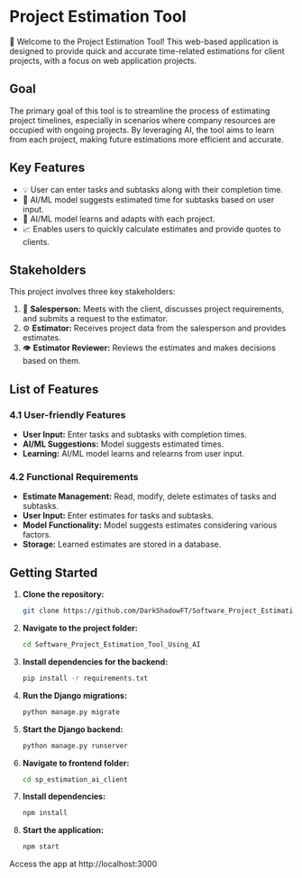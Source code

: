 # Project Estimation Tool

🚀 Welcome to the Project Estimation Tool! This web-based application is designed to provide quick and accurate time-related estimations for client projects, with a focus on web application projects.

## Goal

The primary goal of this tool is to streamline the process of estimating project timelines, especially in scenarios where company resources are occupied with ongoing projects. By leveraging AI, the tool aims to learn from each project, making future estimations more efficient and accurate.

## Key Features

- 💡 User can enter tasks and subtasks along with their completion time.
- 🤖 AI/ML model suggests estimated time for subtasks based on user input.
- 🔄 AI/ML model learns and adapts with each project.
- 📈 Enables users to quickly calculate estimates and provide quotes to clients.

## Stakeholders

This project involves three key stakeholders:
1. 🤝 **Salesperson:** Meets with the client, discusses project requirements, and submits a request to the estimator.
2. ⚙️ **Estimator:** Receives project data from the salesperson and provides estimates.
3. 👁️ **Estimator Reviewer:** Reviews the estimates and makes decisions based on them.

## List of Features

### 4.1 User-friendly Features

- **User Input:** Enter tasks and subtasks with completion times.
- **AI/ML Suggestions:** Model suggests estimated times.
- **Learning:** AI/ML model learns and relearns from user input.

### 4.2 Functional Requirements

- **Estimate Management:** Read, modify, delete estimates of tasks and subtasks.
- **User Input:** Enter estimates for tasks and subtasks.
- **Model Functionality:** Model suggests estimates considering various factors.
- **Storage:** Learned estimates are stored in a database.

## Getting Started

1. **Clone the repository:**

   ```bash
   git clone https://github.com/DarkShadowFT/Software_Project_Estimation_Tool_Using_AI.git

2. **Navigate to the project folder:**
   ```bash
   cd Software_Project_Estimation_Tool_Using_AI

3. **Install dependencies for the backend:**
   ```bash
   pip install -r requirements.txt

4. **Run the Django migrations:**
   ```bash
   python manage.py migrate

5. **Start the Django backend:**
   ```bash
   python manage.py runserver

6. **Navigate to frontend folder:**
   ```bash
   cd sp_estimation_ai_client
   
7. **Install dependencies:**
   ```bash
   npm install

8. **Start the application:**
   ```bash
   npm start

Access the app at http://localhost:3000
